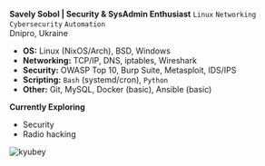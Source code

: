 **Savely Sobol | Security & SysAdmin Enthusiast**
`Linux` `Networking` `Cybersecurity` `Automation`  
 Dnipro, Ukraine  

- **OS:** Linux (NixOS/Arch), BSD, Windows  
- **Networking:** TCP/IP, DNS, iptables, Wireshark  
- **Security:** OWASP Top 10, Burp Suite, Metasploit, IDS/IPS  
- **Scripting:** `Bash` (systemd/cron), `Python` 
- **Other:** Git, MySQL, Docker (basic), Ansible (basic)  

**Currently Exploring**
- Security  
- Radio hacking 

![kyubey](https://github.com/user-attachments/assets/21cff212-0df7-4310-bdb4-2b88b2873265)

